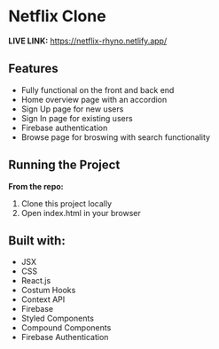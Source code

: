# Netflix Clone

**LIVE LINK:** https://netflix-rhyno.netlify.app/

## Features
* Fully functional on the front and back end
* Home overview page with an accordion
* Sign Up page for new users
* Sign In page for existing users
* Firebase authentication
* Browse page for broswing with search functionality


## Running the Project
**From the repo:**
1. Clone this project locally
2. Open index.html in your browser

## Built with:
* JSX
* CSS
* React.js
* Costum Hooks
* Context API
* Firebase
* Styled Components
* Compound Components
* Firebase Authentication
